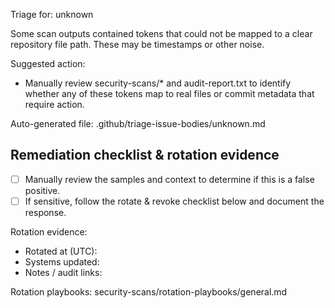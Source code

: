 Triage for: unknown

Some scan outputs contained tokens that could not be mapped to a clear repository file path. These may be timestamps or other noise.

Suggested action:

- Manually review security-scans/* and audit-report.txt to identify whether any of these tokens map to real files or commit metadata that require action.

Auto-generated file: .github/triage-issue-bodies/unknown.md

## Remediation checklist & rotation evidence

- [ ] Manually review the samples and context to determine if this is a false positive.
- [ ] If sensitive, follow the rotate & revoke checklist below and document the response.

Rotation evidence:

- Rotated at (UTC):
- Systems updated:
- Notes / audit links:

Rotation playbooks: security-scans/rotation-playbooks/general.md
